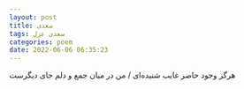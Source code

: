 ```yaml
---
layout: post
title: سعدی
tags: سعدی غزل
categories: poem
date: 2022-06-06 06:35:23
---
```


هرگز وجود حاضر غایب شنیده‌ای / من در میان جمع و دلم جای دیگرست
